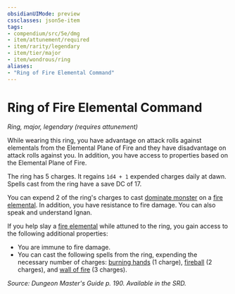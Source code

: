```yaml
---
obsidianUIMode: preview
cssclasses: json5e-item
tags:
- compendium/src/5e/dmg
- item/attunement/required
- item/rarity/legendary
- item/tier/major
- item/wondrous/ring
aliases: 
- "Ring of Fire Elemental Command"
---
```

# Ring of Fire Elemental Command
*Ring, major, legendary (requires attunement)*  


While wearing this ring, you have advantage on attack rolls against elementals from the Elemental Plane of Fire and they have disadvantage on attack rolls against you. In addition, you have access to properties based on the Elemental Plane of Fire.

The ring has 5 charges. It regains `1d4 + 1` expended charges daily at dawn. Spells cast from the ring have a save DC of 17.

You can expend 2 of the ring's charges to cast [dominate monster](/Systems/5e/spells/dominate-monster.md) on a [fire elemental](/Systems/5e/bestiary/elemental/fire-elemental.md). In addition, you have resistance to fire damage. You can also speak and understand Ignan.

If you help slay a [fire elemental](/Systems/5e/bestiary/elemental/fire-elemental.md) while attuned to the ring, you gain access to the following additional properties:

- You are immune to fire damage.  
- You can cast the following spells from the ring, expending the necessary number of charges: [burning hands](/Systems/5e/spells/burning-hands.md) (1 charge), [fireball](/Systems/5e/spells/fireball.md) (2 charges), and [wall of fire](/Systems/5e/spells/wall-of-fire.md) (3 charges).  

*Source: Dungeon Master's Guide p. 190. Available in the SRD.*